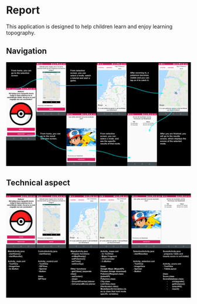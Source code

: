 # Report
This application is designed to help children learn and enjoy learning topography.

## Navigation
<img src="https://github.com/moez-baksi/EindProject/blob/master/doc/planOverview.png" />

## Technical aspect
<img src="https://github.com/moez-baksi/EindProject/blob/master/doc/planDetail.png" />
